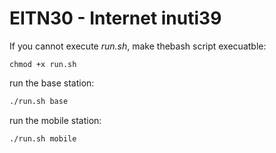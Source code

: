 # EITN30 - Internet inuti39
If you cannot execute *run.sh*, make thebash script execuatble: 
```
chmod +x run.sh
```

run the base station:
```bash
./run.sh base
```
run the mobile station:
```bash
./run.sh mobile
```